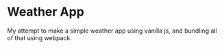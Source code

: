 # Weather App

My attempt to make a simple weather app using vanilla js, and bundling all of that using webpack.